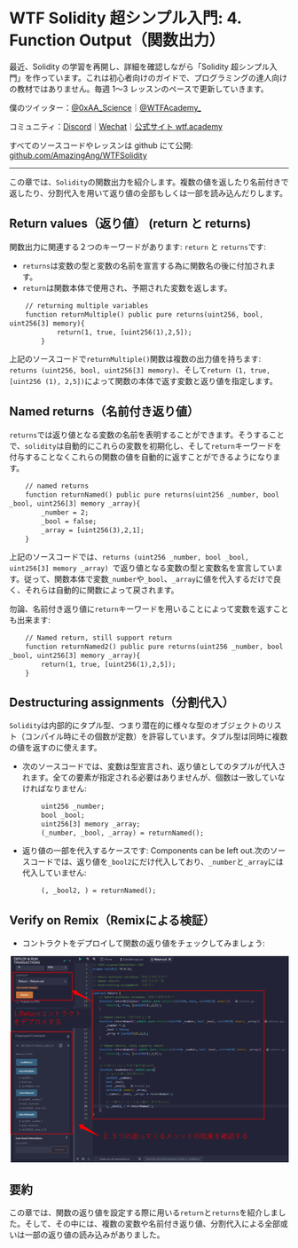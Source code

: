 # WTF Solidity 超シンプル入門: 4. Function Output（関数出力）

最近、Solidity の学習を再開し、詳細を確認しながら「Solidity 超シンプル入門」を作っています。これは初心者向けのガイドで、プログラミングの達人向けの教材ではありません。毎週 1〜3 レッスンのペースで更新していきます。

僕のツイッター：[@0xAA_Science](https://twitter.com/0xAA_Science)｜[@WTFAcademy\_](https://twitter.com/WTFAcademy_)

コミュニティ：[Discord](https://discord.gg/5akcruXrsk)｜[Wechat](https://docs.google.com/forms/d/e/1FAIpQLSe4KGT8Sh6sJ7hedQRuIYirOoZK_85miz3dw7vA1-YjodgJ-A/viewform?usp=sf_link)｜[公式サイト wtf.academy](https://wtf.academy)

すべてのソースコードやレッスンは github にて公開: [github.com/AmazingAng/WTFSolidity](https://github.com/AmazingAng/WTFSolidity)

-----

この章では、`Solidity`の関数出力を紹介します。複数の値を返したり名前付きで返したり、分割代入を用いて返り値の全部もしくは一部を読み込んだりします。

## Return values（返り値） (return と returns)
関数出力に関連する２つのキーワードがあります: `return` と `returns`です:
- `returns`は変数の型と変数の名前を宣言する為に関数名の後に付加されます。
- `return`は関数本体で使用され、予期された変数を返します。

```solidity
    // returning multiple variables
    function returnMultiple() public pure returns(uint256, bool, uint256[3] memory){
            return(1, true, [uint256(1),2,5]);
        }
```
上記のソースコードで`returnMultiple()`関数は複数の出力値を持ちます: `returns (uint256, bool, uint256[3] memory)`、そして`return (1, true, [uint256 (1), 2,5])`によって関数の本体で返す変数と返り値を指定します。

## Named returns（名前付き返り値）
`returns`では返り値となる変数の名前を表明することができます。そうすることで、`solidity`は自動的にこれらの変数を初期化し、そして`return`キーワードを付与することなくこれらの関数の値を自動的に返すことができるようになります。

```solidity
    // named returns
    function returnNamed() public pure returns(uint256 _number, bool _bool, uint256[3] memory _array){
        _number = 2;
        _bool = false; 
        _array = [uint256(3),2,1];
    }
```

上記のソースコードでは、`returns (uint256 _number, bool _bool, uint256[3] memory _array) `で返り値となる変数の型と変数名を宣言しています。従って、関数本体で変数`_number`や`_bool`、` _array `に値を代入するだけで良く、それらは自動的に関数によって戻されます。

勿論、名前付き返り値に`return`キーワードを用いることによって変数を返すことも出来ます:
```solidity
    // Named return, still support return
    function returnNamed2() public pure returns(uint256 _number, bool _bool, uint256[3] memory _array){
        return(1, true, [uint256(1),2,5]);
    }
```
## Destructuring assignments（分割代入）
`Solidity`は内部的にタプル型、つまり潜在的に様々な型のオブジェクトのリスト（コンパイル時にその個数が定数）を許容しています。タプル型は同時に複数の値を返すのに使えます。

- 次のソースコードでは、変数は型宣言され、返り値としてのタプルが代入されます。全ての要素が指定される必要はありませんが、個数は一致していなければなりません:
```solidity
        uint256 _number;
        bool _bool;
        uint256[3] memory _array;
        (_number, _bool, _array) = returnNamed();
```
- 返り値の一部を代入するケースです: Components can be left out.次のソースコードでは、返り値を` _bool2 `にだけ代入しており、` _number `と` _array `には代入していません:
```solidity
        (, _bool2, ) = returnNamed();
```

## Verify on Remix（Remixによる検証）
- コントラクトをデプロイして関数の返り値をチェックしてみましょう:

![](./img/4-1.png)


## 要約
この章では、関数の返り値を設定する際に用いる`return`と`returns`を紹介しました。そして、その中には、複数の変数や名前付き返り値、分割代入による全部或いは一部の返り値の読み込みがありました。





